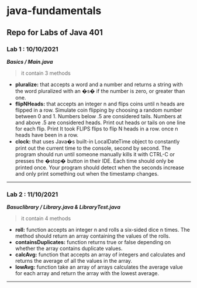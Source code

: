 # java-fundamentals


## Repo for Labs of Java 401
### Lab 1 : 10/10/2021


***Basics / Main.java***

> it contain 3 methods

* **pluralize:**  that accepts a word and a number and returns a string with the word pluralized with an �s� if the number is zero, or greater than one.
* **flipNHeads:** that accepts an integer n and flips coins until n heads are flipped in a row. Simulate coin flipping by choosing a random number between 0 and 1. Numbers below .5 are considered tails. Numbers at and above .5 are considered heads. Print out heads or tails on one line for each flip. Print It took FLIPS flips to flip N heads in a row. once n heads have been in a row.
* **clock:** that uses Java�s built-in LocalDateTime object to constantly print out the current time to the console, second by second. The program should run until someone manually kills it with CTRL-C or presses the �stop� button in their IDE. Each time should only be printed once. Your program should detect when the seconds increase and only print something out when the timestamp changes.

---- 

### Lab 2 : 11/10/2021


***Basuclibrary / Library.java & LibraryTest.java***

> it contain 4 methods

* **roll:**  function accepts an integer n and rolls a six-sided dice n times.
  The method should return an array containing the values of the rolls.
* **containsDuplicates:** function returns true or false
  depending on whether the array contains duplicate values.
* **calcAvg:** function that accepts an array of integers
  and calculates and returns the average of all the values in the array.
* **lowAvg:** function take an array of arrays calculates the average value for each
  array and return the array with the lowest average.

---- 
